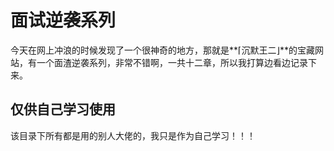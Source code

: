 # 面试逆袭系列

今天在网上冲浪的时候发现了一个很神奇的地方，那就是**⌈沉默王二⌋**的宝藏网站，有一个面渣逆袭系列，非常不错啊，一共十二章，所以我打算边看边记录下来。

## 仅供自己学习使用

该目录下所有都是用的别人大佬的，我只是作为自己学习！！！